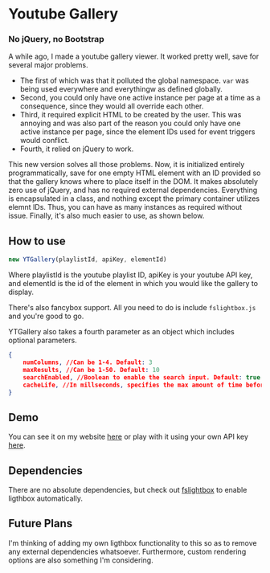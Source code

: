 # Youtube Gallery
### No jQuery, no Bootstrap

A while ago, I made a youtube gallery viewer. It worked pretty well, save for several major problems.
- The first of which was that it polluted the global namespace. `var` was being used everywhere and everythingw as defined globally.
- Second, you could only have one active instance per page at a time as a consequence, since they would all override each other.
- Third, it required explicit HTML to be created by the user. This was annoying and was also part of the reason you could only have one active instance per page, since the element IDs used for event triggers would conflict.
- Fourth, it relied on jQuery to work.

This new version solves all those problems. Now, it is initialized entirely programmatically, save for one empty HTML element with an ID provided so that the gallery knows where to place itself in the DOM.
It makes absolutely zero use of jQuery, and has no required external dependencies. Everything is encapsulated in a class, and nothing except the primary container utilizes elemnt IDs. Thus, you can have as many instances as required without issue.
Finally, it's also much easier to use, as shown below.

## How to use
```js
new YTGallery(playlistId, apiKey, elementId)
```

Where playlistId is the youtube playlist ID, apiKey is your youtube API key, and elementId is the id of the element in which you would like the gallery to display.

There's also fancybox support. All you need to do is include `fslightbox.js` and you're good to go.

YTGallery also takes a fourth parameter as an object which includes optional parameters.

```json
{
    numColumns, //Can be 1-4. Default: 3
    maxResults, //Can be 1-50. Default: 10
    searchEnabled, //Boolean to enable the search input. Default: true
    cacheLife, //In millseconds, specifies the max amount of time before the cache will be rebuild. Default: 86400000 (1 day)
}
```

## Demo
You can see it on my website [here](https://miromanestar.com/projects/ytgallery) or play with it using your own API key [here](https://miromanestar.github.io/Youtube-Gallery/).

## Dependencies
There are no absolute dependencies, but check out [fslightbox](https://fslightbox.com/) to enable ligthbox automatically.

## Future Plans
I'm thinking of adding my own ligthbox functionality to this so as to remove any external dependencies whatsoever.
Furthermore, custom rendering options are also something I'm considering.